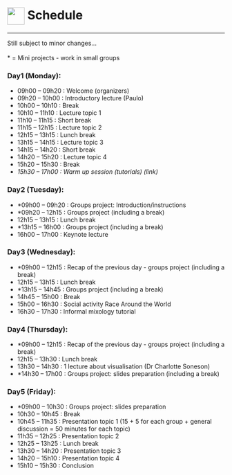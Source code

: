 # <img border="0" src="https://www.svgrepo.com/show/158264/schedule.svg" width="40" height="40" style="vertical-align:middle;"> Schedule

***
Still subject to minor changes...
<br/><br/>
\* = Mini projects - work in small groups
<br/>

### Day1 (Monday):
* 09h00 – 09h20 : Welcome (organizers)
* 09h20 – 10h00 : Introductory lecture (Paulo)
* 10h00 – 10h10 : Break
* 10h10 – 11h10 : Lecture topic 1
* 11h10 – 11h15 : Short break
* 11h15 – 12h15 : Lecture topic 2
* 12h15 – 13h15 : Lunch break
* 13h15 – 14h15 : Lecture topic 3
* 14h15 – 14h20 : Short break
* 14h20 – 15h20 : Lecture topic 4
* 15h20 – 15h30 : Break
* *15h30 – 17h00 : Warm up session (tutorials) (link)*


### Day2 (Tuesday):
* *09h00 – 09h20 : Groups project: Introduction/instructions
* *09h20 – 12h15 : Groups project (including a break)
* 12h15 – 13h15 : Lunch break
* *13h15 – 16h00 : Groups project (including a break)
* 16h00 – 17h00 : Keynote lecture


### Day3 (Wednesday):
* *09h00 – 12h15 : Recap of the previous day - groups project (including a break)
* 12h15 – 13h15 : Lunch break
* *13h15 – 14h45 : Groups project (including a break)
* 14h45 – 15h00 : Break
* 15h00 – 16h30 : Social activity Race Around the World
* 16h30 – 17h30 : Informal mixology tutorial 


### Day4 (Thursday):
* *09h00 – 12h15 : Recap of the previous day - groups project (including a break)
* 12h15 – 13h30 : Lunch break
* 13h30 – 14h30 : 1 lecture about visualisation (Dr Charlotte Soneson)
* *14h30 – 17h00 : Groups project: slides preparation (including a break)


### Day5 (Friday):
* *09h00 – 10h30 : Groups project: slides preparation
* 10h30 – 10h45 : Break
* 10h45 – 11h35 : Presentation topic 1 (15 + 5 for each group + general discussion = 50 minutes for each topic)
* 11h35 – 12h25 : Presentation topic 2
* 12h25 – 13h25 : Lunch break
* 13h30 – 14h20 : Presentation topic 3
* 14h20 – 15h10 : Presentation topic 4
* 15h10 – 15h30 : Conclusion

